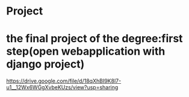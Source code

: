 # Project
# the final project of the degree:first step(open webapplication with django project)
https://drive.google.com/file/d/18qXhBI9K8l7-u1__12Wx6WGgXvbeKUzs/view?usp=sharing
